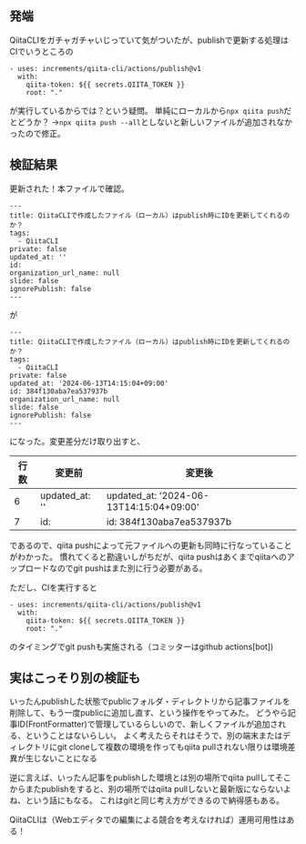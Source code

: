 
## 発端
QiitaCLIをガチャガチャいじっていて気がついたが、publishで更新する処理はCIでいうところの

```
- uses: increments/qiita-cli/actions/publish@v1
  with:
    qiita-token: ${{ secrets.QIITA_TOKEN }}
    root: "."
```

が実行しているからでは？という疑問。
単純にローカルから`npx qiita push`だとどうか？
→`npx qiita push --all`としないと新しいファイルが追加されなかったので修正。

## 検証結果
更新された！本ファイルで確認。

```
---
title: QiitaCLIで作成したファイル（ローカル）はpublish時にIDを更新してくれるのか？
tags:
  - QiitaCLI
private: false
updated_at: ''
id: 
organization_url_name: null
slide: false
ignorePublish: false
---
```

が

```
---
title: QiitaCLIで作成したファイル（ローカル）はpublish時にIDを更新してくれるのか？
tags:
  - QiitaCLI
private: false
updated_at: '2024-06-13T14:15:04+09:00'
id: 384f130aba7ea537937b
organization_url_name: null
slide: false
ignorePublish: false
---
```

になった。変更差分だけ取り出すと、

| 行数 | 変更前 | 変更後 |
| --- | --- | --- |
| 6 | updated_at: '' | updated_at: '2024-06-13T14:15:04+09:00' | 
| 7 | id:  | id: 384f130aba7ea537937b |

であるので、qiita pushによって元ファイルへの更新も同時に行なっていることがわかった。
慣れてくると勘違いしがちだが、qiita pushはあくまでqiitaへのアップロードなのでgit pushはまた別に行う必要がある。

ただし、CIを実行すると

```
- uses: increments/qiita-cli/actions/publish@v1
  with:
    qiita-token: ${{ secrets.QIITA_TOKEN }}
    root: "."
```

のタイミングでgit pushも実施される（コミッターはgithub actions[bot])

## 実はこっそり別の検証も
いったんpublishした状態でpublicフォルダ・ディレクトリから記事ファイルを削除して、もう一度publicに追加し直す、という操作をやってみた。
どうやら記事ID(FrontFormatter)で管理しているらしいので、新しくファイルが追加される、ということはないらしい。
よく考えたらそれはそうで、別の端末またはディレクトリにgit cloneして複数の環境を作ってもqiita pullされない限りは環境差異が生じないことになる

逆に言えば、いったん記事をpublishした環境とは別の場所でqiita pullしてそこからまたpublishをすると、別の場所ではqiita pullしないと最新版にならないよね、という話にもなる。
これはgitと同じ考え方ができるので納得感もある。

QiitaCLIは（Webエディタでの編集による競合を考えなければ）運用可用性はある！
